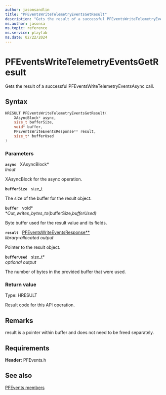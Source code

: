 ```yaml
---
author: jasonsandlin
title: "PFEventsWriteTelemetryEventsGetResult"
description: "Gets the result of a successful PFEventsWriteTelemetryEventsAsync call."
ms.author: jasonsa
ms.topic: reference
ms.service: playfab
ms.date: 02/22/2024
---
```


# PFEventsWriteTelemetryEventsGetResult  

Gets the result of a successful PFEventsWriteTelemetryEventsAsync call.  

## Syntax  
  
```cpp
HRESULT PFEventsWriteTelemetryEventsGetResult(  
    XAsyncBlock* async,  
    size_t bufferSize,  
    void* buffer,  
    PFEventsWriteEventsResponse** result,  
    size_t* bufferUsed  
)  
```  
  
### Parameters  
  
**`async`** &nbsp; XAsyncBlock*  
*_Inout_*  
  
XAsyncBlock for the async operation.  
  
**`bufferSize`** &nbsp; size_t  
  
The size of the buffer for the result object.  
  
**`buffer`** &nbsp; void*  
*_Out_writes_bytes_to_(bufferSize,*bufferUsed)*  
  
Byte buffer used for the result value and its fields.  
  
**`result`** &nbsp; [PFEventsWriteEventsResponse**](../../pfeventstypes/structs/pfeventswriteeventsresponse.md)  
*library-allocated output*  
  
Pointer to the result object.  
  
**`bufferUsed`** &nbsp; size_t*  
*optional output*  
  
The number of bytes in the provided buffer that were used.  
  
  
### Return value
Type: HRESULT
  
Result code for this API operation.
  
## Remarks  
  
result is a pointer within buffer and does not need to be freed separately.
  
## Requirements  
  
**Header:** PFEvents.h
  
## See also  
[PFEvents members](../pfevents_members.md)  

  
  
